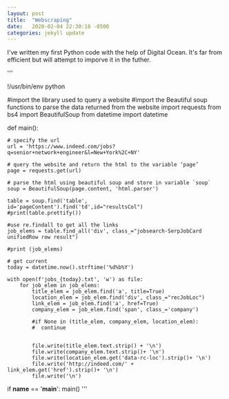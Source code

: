 ```yaml
---
layout: post
title:  "Webscraping"
date:   2020-02-04 22:30:18 -0500
categories: jekyll update
---
```


I've written my first Python code with the help of Digital Ocean. 
It's far from efficient but will attempt to imporve it in the futher.

'''

!/usr/bin/env python

#import the library used to query a website
#import the Beautiful soup functions to parse the data returned from the website
import requests
from bs4 import BeautifulSoup
from datetime import datetime

def main():

    # specify the url
    url = 'https://www.indeed.com/jobs?q=senior+network+engineer&l=New+York%2C+NY'

    # query the website and return the html to the variable ‘page’
    page = requests.get(url)

    # parse the html using beautiful soup and store in variable `soup`
    soup = BeautifulSoup(page.content, 'html.parser')

    table = soup.find('table', id='pageContent').find('td',id="resultsCol")
    #print(table.prettify())

    #use re.findall to get all the links
    job_elems = table.find_all('div', class_="jobsearch-SerpJobCard unifiedRow row result")

    #print (job_elems)

    # get current
    today = datetime.now().strftime('%d%b%Y')

    with open(f'jobs_{today}.txt', 'w') as file:
        for job_elem in job_elems:
            title_elem = job_elem.find('a', title=True)
            location_elem = job_elem.find('div', class_="recJobLoc")
            link_elem = job_elem.find('a', href=True)
            company_elem = job_elem.find('span', class_='company')

            #if None in (title_elem, company_elem, location_elem):
            #  continue
            
            
            file.write(title_elem.text.strip() + '\n')
            file.write(company_elem.text.strip()+ '\n')
            file.write(location_elem.get('data-rc-loc').strip()+ '\n')
            file.write('http://indeed.com/' + link_elem.get('href').strip()+ '\n')
            file.write('\n')

if __name__ == '__main__':
    main()
'''
